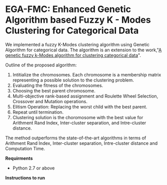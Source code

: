 # EGA-FMC: Enhanced Genetic Algorithm based Fuzzy K - Modes Clustering for Categorical Data
We implemented a fuzzy K-Modes clustering algorithm using Genetic Algorithm for categorical data. The algorithm is an extension to the work,"[A genetic fuzzy k-Modes algorithm for clustering categorical data](http://dl.acm.org/citation.cfm?id=1465302)". 

Outline of the proposed algorithm:

1. Intitialize the chromosomes. Each chromosome is a membership matrix representing a possible solution to the clustering problem.         
2. Evaluating the fitness of the chromosomes.                                                                                               
3. Choosing the best parent chromosome.                                                                                                     
4. Multi-objective rank-based assignment and Roulette Wheel Selection, Crossover and Mutation operations.                                   
5. Elitism Operation: Replacing the worst child with the best parent.                                                                       
6. Repeat until termination.                                                                                                               
7. Clustering solution is the choromosome with the best value for Arithment Rand Index, Inter-cluster separation, and Intre-cluster distance.                                                                                                                                   

The method outperforms the state-of-the-art algorithms in terms of Arithment Rand Index, Inter-cluster separation, Intre-cluster distance and Computation Time. 

**Requirments**

* Python 2.7 or above

**Instructions to run**


